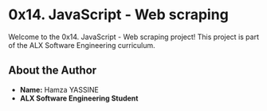 # 0x14. JavaScript - Web scraping

Welcome to the 0x14. JavaScript - Web scraping project! This project is part of the ALX Software Engineering curriculum.

## About the Author
- **Name:** Hamza YASSINE
- **ALX Software Engineering Student** 
